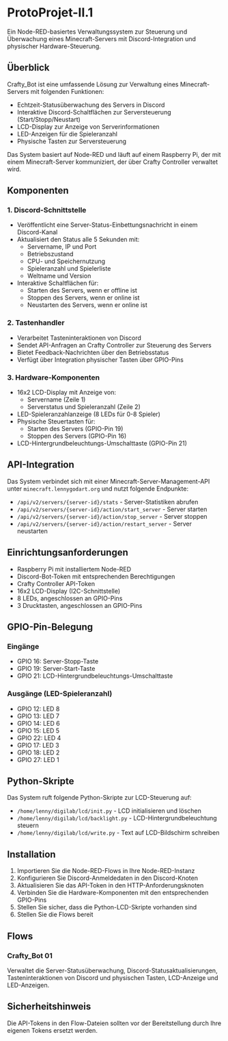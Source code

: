 # ProtoProjet-II.1

Ein Node-RED-basiertes Verwaltungssystem zur Steuerung und Überwachung eines Minecraft-Servers mit Discord-Integration und physischer Hardware-Steuerung.

## Überblick

Crafty_Bot ist eine umfassende Lösung zur Verwaltung eines Minecraft-Servers mit folgenden Funktionen:

- Echtzeit-Statusüberwachung des Servers in Discord
- Interaktive Discord-Schaltflächen zur Serversteuerung (Start/Stopp/Neustart)
- LCD-Display zur Anzeige von Serverinformationen
- LED-Anzeigen für die Spieleranzahl
- Physische Tasten zur Serversteuerung

Das System basiert auf Node-RED und läuft auf einem Raspberry Pi, der mit einem Minecraft-Server kommuniziert, der über Crafty Controller verwaltet wird.

## Komponenten

### 1. Discord-Schnittstelle

- Veröffentlicht eine Server-Status-Einbettungsnachricht in einem Discord-Kanal
- Aktualisiert den Status alle 5 Sekunden mit:
  - Servername, IP und Port
  - Betriebszustand
  - CPU- und Speichernutzung
  - Spieleranzahl und Spielerliste
  - Weltname und Version
- Interaktive Schaltflächen für:
  - Starten des Servers, wenn er offline ist
  - Stoppen des Servers, wenn er online ist
  - Neustarten des Servers, wenn er online ist

### 2. Tastenhandler

- Verarbeitet Tasteninteraktionen von Discord
- Sendet API-Anfragen an Crafty Controller zur Steuerung des Servers
- Bietet Feedback-Nachrichten über den Betriebsstatus
- Verfügt über Integration physischer Tasten über GPIO-Pins

### 3. Hardware-Komponenten

- 16x2 LCD-Display mit Anzeige von:
  - Servername (Zeile 1)
  - Serverstatus und Spieleranzahl (Zeile 2)
- LED-Spieleranzahlanzeige (8 LEDs für 0-8 Spieler)
- Physische Steuertasten für:
  - Starten des Servers (GPIO-Pin 19)
  - Stoppen des Servers (GPIO-Pin 16)
- LCD-Hintergrundbeleuchtungs-Umschalttaste (GPIO-Pin 21)

## API-Integration

Das System verbindet sich mit einer Minecraft-Server-Management-API unter `minecraft.lennygodart.org` und nutzt folgende Endpunkte:

- `/api/v2/servers/{server-id}/stats` - Server-Statistiken abrufen
- `/api/v2/servers/{server-id}/action/start_server` - Server starten
- `/api/v2/servers/{server-id}/action/stop_server` - Server stoppen
- `/api/v2/servers/{server-id}/action/restart_server` - Server neustarten

## Einrichtungsanforderungen

- Raspberry Pi mit installiertem Node-RED
- Discord-Bot-Token mit entsprechenden Berechtigungen
- Crafty Controller API-Token
- 16x2 LCD-Display (I2C-Schnittstelle)
- 8 LEDs, angeschlossen an GPIO-Pins
- 3 Drucktasten, angeschlossen an GPIO-Pins

## GPIO-Pin-Belegung

### Eingänge
- GPIO 16: Server-Stopp-Taste
- GPIO 19: Server-Start-Taste
- GPIO 21: LCD-Hintergrundbeleuchtungs-Umschalttaste

### Ausgänge (LED-Spieleranzahl)
- GPIO 12: LED 8
- GPIO 13: LED 7
- GPIO 14: LED 6
- GPIO 15: LED 5
- GPIO 22: LED 4
- GPIO 17: LED 3
- GPIO 18: LED 2
- GPIO 27: LED 1

## Python-Skripte

Das System ruft folgende Python-Skripte zur LCD-Steuerung auf:
- `/home/lenny/digilab/lcd/init.py` - LCD initialisieren und löschen
- `/home/lenny/digilab/lcd/backlight.py` - LCD-Hintergrundbeleuchtung steuern
- `/home/lenny/digilab/lcd/write.py` - Text auf LCD-Bildschirm schreiben

## Installation

1. Importieren Sie die Node-RED-Flows in Ihre Node-RED-Instanz
2. Konfigurieren Sie Discord-Anmeldedaten in den Discord-Knoten
3. Aktualisieren Sie das API-Token in den HTTP-Anforderungsknoten
4. Verbinden Sie die Hardware-Komponenten mit den entsprechenden GPIO-Pins
5. Stellen Sie sicher, dass die Python-LCD-Skripte vorhanden sind
6. Stellen Sie die Flows bereit

## Flows

### Crafty_Bot 01
Verwaltet die Server-Statusüberwachung, Discord-Statusaktualisierungen, Tasteninteraktionen von Discord und physischen Tasten, LCD-Anzeige und LED-Anzeigen.

## Sicherheitshinweis

Die API-Tokens in den Flow-Dateien sollten vor der Bereitstellung durch Ihre eigenen Tokens ersetzt werden.
